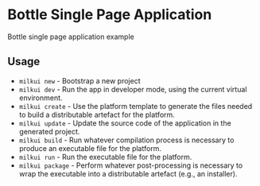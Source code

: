 Bottle Single Page Application
==============================

Bottle single page application example

Usage
-----

* `milkui new` - Bootstrap a new project
* `milkui dev` - Run the app in developer mode, using the current virtual environment.
* `milkui create` - Use the platform template to generate the files needed to build a distributable artefact for the platform.
* `milkui update` - Update the source code of the application in the generated project.
* `milkui build` - Run whatever compilation process is necessary to produce an executable file for the platform.
* `milkui run` - Run the executable file for the platform.
* `milkui package` - Perform whatever post-processing is necessary to wrap the executable into a distributable artefact (e.g., an installer).
